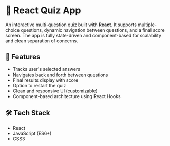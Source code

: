 # 🧠 React Quiz App

An interactive multi-question quiz built with **React**. It supports multiple-choice questions, dynamic navigation between questions, and a final score screen. The app is fully state-driven and component-based for scalability and clean separation of concerns.

## 🚀 Features

-  Tracks user's selected answers
-  Navigates back and forth between questions
-  Final results display with score
-  Option to restart the quiz
-  Clean and responsive UI (customizable)
-  Component-based architecture using React Hooks


## 🛠️ Tech Stack

- React
- JavaScript (ES6+)
- CSS3

